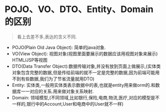 # POJO、VO、DTO、Entity、Domain 的区别

>看上去差不多,表达的含义不同.

- POJO(Plain Old Java Object): 简单的java对象.
- VO(View Object): 视图对象(视图里面要展示的数据应该用视图对象来展示) HTML/JSP等视图
- DTO(Data Transfer Object):数据传输对象,并没有放到页面上做展示,(实体类对象包含完整的数据,但是传给前端的就不一定是完整的数据,因为前端可能用不到有些数据,我们为了节省流量就用DTO)
- Entity: 实体类,一般用实体类表示数据中的表,也就是entity用来做orm的.和数据库一一对应的关系.用来做对象关系映射.
- Domain: 领域模型,(不同领域,比如银行,保险,电商,物流,医疗,对应的模型是不一样的,银行中的Account,User和电商中的User就不一样)
